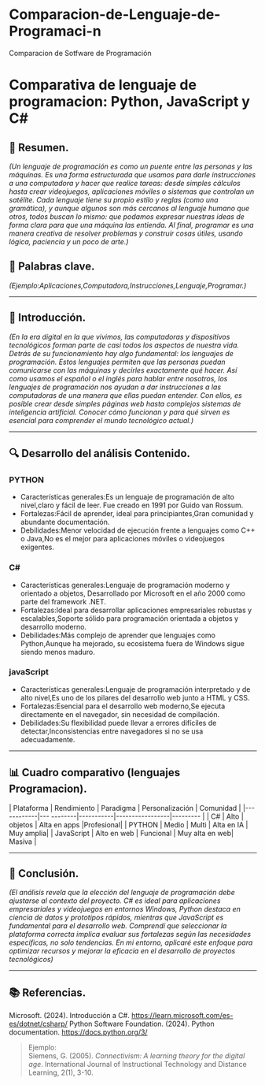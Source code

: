 # Comparacion-de-Lenguaje-de-Programaci-n
Comparacion de  Sotfware de Programación
# Comparativa de lenguaje de programacion: Python, JavaScript y C#
## 📝 Resumen.
*(Un lenguaje de programación es como un puente entre las personas y las máquinas. Es una forma estructurada que usamos para darle instrucciones a una computadora y hacer que realice tareas: desde simples cálculos hasta crear videojuegos, aplicaciones móviles o sistemas que controlan un satélite.
Cada lenguaje tiene su propio estilo y reglas (como una gramática), y aunque algunos son más cercanos al lenguaje humano que otros, todos buscan lo mismo: que podamos expresar nuestras ideas de forma clara para que una máquina las entienda.
Al final, programar es una manera creativa de resolver problemas y construir cosas útiles, usando lógica, paciencia y un poco de arte.)*

## 🔑 Palabras clave.
*(Ejemplo:Aplicaciones,Computadora,Instrucciones,Lenguaje,Programar.)*

---

## 🎯 Introducción.
*(En la era digital en la que vivimos, las computadoras y dispositivos tecnológicos forman parte de casi todos los aspectos de nuestra vida. Detrás de su funcionamiento hay algo fundamental: los lenguajes de programación. Estos lenguajes permiten que las personas puedan comunicarse con las máquinas y decirles exactamente qué hacer. Así como usamos el español o el inglés para hablar entre nosotros, los lenguajes de programación nos ayudan a dar instrucciones a las computadoras de una manera que ellas puedan entender. Con ellos, es posible crear desde simples páginas web hasta complejos sistemas de inteligencia artificial. Conocer cómo funcionan y para qué sirven es esencial para comprender el mundo tecnológico actual.)*

---

## 🔍 Desarrollo del análisis Contenido.

### PYTHON
- Características generales:Es un lenguaje de programación de alto nivel,claro y fácil de leer. Fue creado en 1991 por Guido van Rossum.
- Fortalezas:Fácil de aprender, ideal para principiantes,Gran comunidad y abundante documentación.
- Debilidades:Menor velocidad de ejecución frente a lenguajes como C++ o Java,No es el mejor para aplicaciones móviles o videojuegos exigentes.

### C#
- Características generales:Lenguaje de programación moderno y orientado a objetos, Desarrollado por Microsoft en el año 2000 como parte del framework .NET.
- Fortalezas:Ideal para desarrollar aplicaciones empresariales robustas y escalables,Soporte sólido para programación orientada a objetos y desarrollo moderno.
- Debilidades:Más complejo de aprender que lenguajes como Python,Aunque ha mejorado, su ecosistema fuera de Windows sigue siendo menos maduro.

### javaScript
- Características generales:Lenguaje de programación interpretado y de alto nivel,Es uno de los pilares del desarrollo web junto a HTML y CSS.
- Fortalezas:Esencial para el desarrollo web moderno,Se ejecuta directamente en el navegador, sin necesidad de compilación.
- Debilidades:Su flexibilidad puede llevar a errores difíciles de detectar,Inconsistencias entre navegadores si no se usa adecuadamente.

---

## 📊 Cuadro comparativo (lenguajes Programacion).

| Plataforma | Rendimiento | Paradigma | Personalización | Comunidad |
|------------|---  --------|-----------|-----------------|---------  |
| C#         |     Alto    |  objetos  |   Alta en apps  |Profesional|
| PYTHON     |    Medio    |   Multi   |     Alta en IA  | Muy amplia| 
| JavaScript | Alto en web | Funcional |	Muy alta en web|  Masiva   |

---

## 🧠 Conclusión.
*(El análisis revela que la elección del lenguaje de programación debe ajustarse al contexto del proyecto. C# es ideal para aplicaciones empresariales y videojuegos en entornos Windows, Python destaca en ciencia de datos y prototipos rápidos, mientras que JavaScript es fundamental para el desarrollo web. Comprendí que seleccionar la plataforma correcta implica evaluar sus fortalezas según las necesidades específicas, no solo tendencias. En mi entorno, aplicaré este enfoque para optimizar recursos y mejorar la eficacia en el desarrollo de proyectos tecnológicos)*

---

## 📚 Referencias.
Microsoft. (2024). Introducción a C#. https://learn.microsoft.com/es-es/dotnet/csharp/ 
Python Software Foundation. (2024). Python documentation. https://docs.python.org/3/ 



> Ejemplo:  
> Siemens, G. (2005). *Connectivism: A learning theory for the digital age*. International Journal of Instructional Technology and Distance Learning, 2(1), 3-10.
